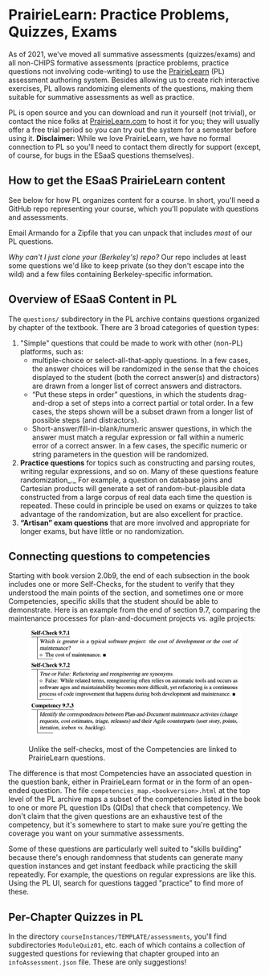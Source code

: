 # PrairieLearn: Practice Problems, Quizzes, Exams

As of 2021, we’ve moved all summative assessments (quizzes/exams) and all non-CHIPS formative assessments (practice problems, practice questions not involving code-writing) to use the [PrairieLearn](https://prairielearn.org) (PL) assessment authoring system. Besides allowing us to create rich interactive exercises, PL allows randomizing elements of the questions, making them suitable for summative assessments as well as practice.

PL is open source and you can download and run it yourself (not trivial), or contact the nice folks at [PrairieLearn.com](https://prairielearn.com) to host it for you; they will usually offer a free trial period so you can try out the system for a semester before using it. **Disclaimer:** While we love PrairieLearn, we have no formal connection to PL so you'll need to contact them directly for support (except, of course, for bugs in the ESaaS questions themselves).

## How to get the ESaaS PrairieLearn content

See below for how PL organizes content for a course. In short, you'll need a GitHub repo representing your course, which you'll populate with questions and assessments.

Email Armando for a Zipfile that you can unpack that includes _most_ of our PL questions.

_Why can't I just clone your (Berkeley's) repo?_ Our repo includes at least some questions we'd like to keep private (so they don't escape into the wild) and a few files containing Berkeley-specific information.

## Overview of ESaaS Content in PL

The `questions/` subdirectory in the PL archive contains questions organized by chapter of the textbook. There are 3 broad categories of question types:

1. "Simple" questions that could be made to work with other (non-PL) platforms, such as:
   * multiple-choice or select-all-that-apply questions. In a few cases, the answer choices will be randomized in the sense that the choices displayed to the student (both the correct answer(s) and distractors) are drawn from a longer list of correct answers and distractors.
   * “Put these steps in order” questions, in which the students drag-and-drop a set of steps into a correct partial or total order. In a few cases, the steps shown will be a subset drawn from a longer list of possible steps (and distractors).
   * Short-answer/fill-in-blank/numeric answer questions, in which the answer must match a regular expression or fall within a numeric error of a correct answer. In a few cases, the specific numeric or string parameters in the question will be randomized.
2. **Practice questions** for topics such as constructing and parsing routes, writing regular expressions, and so on. Many of these questions feature randomization_._ For example, a question on database joins and Cartesian products will generate a set of random-but-plausible data constructed from a large corpus of real data each time the question is repeated. These could in principle be used on exams or quizzes to take advantage of the randomization, but are also excellent for practice.
3. **“Artisan” exam questions** that are more involved and appropriate for longer exams, but have little or no randomization.

## Connecting questions to competencies

Starting with book version 2.0b9, the end of each subsection in the book includes one or more Self-Checks, for the student to verify that they understood the main points of the section, and sometimes one or more Competencies, specific skills that the student should be able to demonstrate. Here is an example from the end of section 9.7, comparing the maintenance processes for plan-and-document projects vs. agile projects:

<figure><img src="../.gitbook/assets/image.png" alt=""><figcaption><p>Unlike the self-checks, most of the Competencies are linked to PrairieLearn questions.</p></figcaption></figure>

The difference is that most Competencies have an associated question in the question bank, either in PrairieLearn format or in the form of an open-ended question. The file `competencies_map.<bookversion>.html` at the top level of the PL archive maps a subset of the competencies listed in the book to one or more PL question IDs (QIDs) that check that competency. We don't claim that the given questions are an exhaustive test of the competency, but it's somewhere to start to make sure you're getting the coverage you want on your summative assessments.

Some of these questions are particularly well suited to "skills building" because there's enough randomness that students can generate many question instances and get instant feedback while practicing the skill repeatedly. For example, the questions on regular expressions are like this. Using the PL UI, search for questions tagged "practice" to find more of these.

## Per-Chapter Quizzes in PL

In the directory `courseInstances/TEMPLATE/assessments`, you'll find subdirectories `ModuleQuiz01`, etc. each of which contains a collection of suggested questions for reviewing that chapter grouped into an `infoAssessment.json` file. These are only suggestions!
